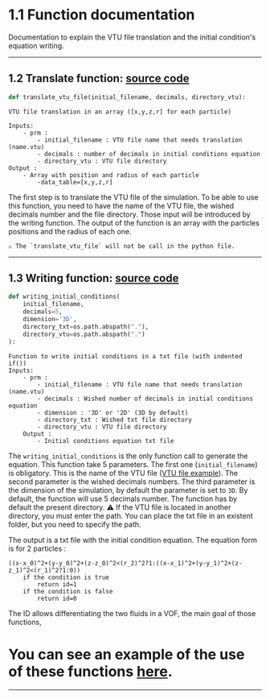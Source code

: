 
# 1.1 **Function documentation** 

Documentation to explain the VTU file translation and the initial condition's equation writing.

---

## 1.2 Translate function: [source code](./scr/initial_condition_functions.py)
```python
def translate_vtu_file(initial_filename, decimals, directory_vtu):
```
    VTU file translation in an array ([x,y,z,r] for each particle)

    Inputs:
        - prm :
            - initial_filename : VTU file name that needs translation (name.vtu)
            - decimals : number of decimals in initial conditions equation
            - directory_vtu : VTU file directory
    Output :
        - Array with position and radius of each particle
            -data_table=[x,y,z,r]

The first step is to translate the VTU file of the simulation. To be able to use this function, you need to have the name of the VTU file, the wished decimals number and the file directory. Those input will be introduced by the writing function. The output of the function is an array with the particles positions and the radius of each one. 


    ⚠️ The `translate_vtu_file` will not be call in the python file. 

---

## 1.3 Writing function: [source code](./scr/initial_condition_functions.py)
```python
def writing_initial_conditions(
    initial_filename,
    decimals=5,
    dimension='3D',
    directory_txt=os.path.abspath("."),
    directory_vtu=os.path.abspath(".") 
):
```
    Function to write initial conditions in a txt file (with indented if())
    Inputs:
        - prm :
            - initial_filename : VTU file name that needs translation (name.vtu)
            - decimals : Wished number of decimals in initial conditions equation
            - dimension : '3D' or '2D' (3D by default)
            - directory_txt : Wished txt file directory
            - directory_vtu : VTU file directory    
        Output :
            - Initial conditions equation txt file

The `writing_initial_conditions` is the only function call to generate the equation. This function take 5 parameters. The first one (`initial_filename`) is obligatory. This is the name of the VTU file ([VTU file example](./example/vtu_file/out.50_particles.vtu)). The second parameter is the wished decimals numbers. The third parameter is the dimension of the simulation, by default the parameter is set to `3D`. By default, the function will use 5 decimals number. The function has by default the present directory. ⚠️ If the VTU file is located in another directory, you must enter the path. You can place the txt file in an existent folder, but you need to specify the path. 


The output is a txt file with the initial condition equation. The equation form is for 2 particles :
```
((x-x_0)^2+(y-y_0)^2+(z-z_0)^2<(r_2)^2?1:((x-x_1)^2+(y-y_1)^2+(z-z_1)^2<(r_1)^2?1:0))
    if the condition is true
        return id=1
    if the condition is false 
        return id=0
```
The ID allows differentiating the two fluids in a VOF, the main goal of those functions,

# You can see an example of the use of these functions [here](example_heat_flux.md).
---



